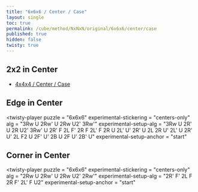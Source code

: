 ```yaml
---
title: "6x6x6 / Center / Case"
layout: single
toc: true
permalink: /cube/method/NxNxN/original/6x6x6/center/case
published: true
hidden: false
twisty: true
---
```


<head>
  <base target="_blank">
  <link
    rel   = "stylesheet"
    type  = "text/css"
    href  = "/assets/css/twisty/NxNxN/6x6x6.css"
  >
  <script
    src   = "https://cdn.cubing.net/js/cubing/twisty"
    type  = "module"
    defer
  ></script>
</head>



## 2x2 in Center

- [4x4x4 / Center / Case](/cube/method/NxNxN/original/4x4x4/center/case)



## Edge in Center

<twisty-player
  puzzle                    = "6x6x6"
  experimental-stickering   = "centers-only"
  alg                       = "3Rw U 2Rw' U 2Rw U2' 3Rw'"
  experimental-setup-alg    = "3Rw U 2R' U 2R U2' 3Rw' U 2R' F 2L F' 2R F 2L' F 2R U 2L' U' 2R' U 2L 2R U' 2L' U 2R' U' 2L F2 U 2F' U' 2B U 2F U' 2B' U"
  experimental-setup-anchor = "start"
></twisty-player>



## Corner in Center

<twisty-player
  puzzle                    = "6x6x6"
  experimental-stickering   = "centers-only"
  alg                       = "2Rw U 2Rw' U 2Rw U2' 2Rw'"
  experimental-setup-alg    = "2R' F' 2L F 2R F' 2L' F U2"
  experimental-setup-anchor = "start"
></twisty-player>
